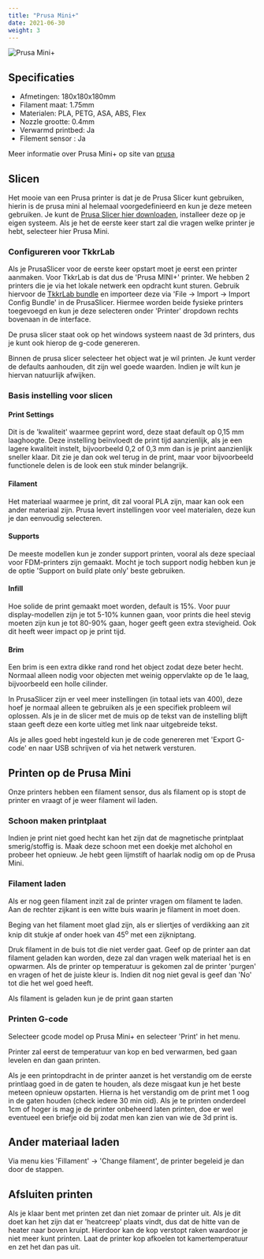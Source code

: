 ```yaml
---
title: "Prusa Mini+"
date: 2021-06-30
weight: 3
---
```


![Prusa Mini+](/images/prusa_mini_tkkrlab.jpg)

## Specificaties

* Afmetingen: 180x180x180mm
* Filament maat: 1.75mm
* Materialen: PLA, PETG, ASA, ABS, Flex
* Nozzle grootte: 0.4mm
* Verwarmd printbed: Ja
* Filement sensor : Ja

 Meer informatie over Prusa Mini+ op site van [prusa](https://www.prusa3d.com/original-prusa-mini/)

## Slicen

Het mooie van een Prusa printer is dat je de Prusa Slicer kunt gebruiken, hierin is de prusa mini al helemaal voorgedefinieerd en kun je deze meteen gebruiken. Je kunt de [Prusa Slicer hier downloaden](https://www.prusa3d.com/prusaslicer/), installeer deze op je eigen systeem. Als je het de eerste keer start zal die vragen welke printer je hebt, selecteer hier Prusa Mini.

### Configureren voor TkkrLab

Als je PrusaSlicer voor de eerste keer opstart moet je eerst een printer aanmaken. Voor TkkrLab is dat dus de 'Prusa MINI+' printer. We hebben 2 printers die je via het lokale netwerk een opdracht kunt sturen. Gebruik hiervoor de [TkkrLab bundle](/files/TkkrLab_PrusaSlicer_config_bundle.ini.zip) en importeer deze via 'File -> Import -> Import Config Bundle' in de PrusaSlicer. Hiermee worden beide fysieke printers toegevoegd en kun je deze selecteren onder 'Printer' dropdown rechts bovenaan in de interface.

De prusa slicer staat ook op het windows systeem naast de 3d printers, dus je kunt ook hierop de g-code genereren.

Binnen de prusa slicer selecteer het object wat je wil printen. Je kunt verder de defaults aanhouden, dit zijn wel goede waarden. Indien je wilt kun je hiervan natuurlijk afwijken.

### Basis instelling voor slicen

#### Print Settings

Dit is de 'kwaliteit' waarmee geprint word, deze staat default op 0,15 mm laaghoogte. Deze instelling beïnvloedt de print tijd aanzienlijk, als je een lagere kwaliteit instelt, bijvoorbeeld 0,2 of 0,3 mm dan is je print aanzienlijk sneller klaar. Dit zie je dan ook wel terug in de print, maar voor bijvoorbeeld functionele delen is de look een stuk minder belangrijk.

#### Filament

Het materiaal waarmee je print, dit zal vooral PLA zijn, maar kan ook een ander materiaal zijn. Prusa levert instellingen voor veel  materialen, deze kun je dan eenvoudig selecteren.

#### Supports

De meeste modellen kun je zonder support printen, vooral als deze speciaal voor FDM-printers zijn gemaakt. Mocht je toch support nodig hebben kun je de optie 'Support on build plate only' beste gebruiken.

#### Infill

Hoe solide de print gemaakt moet worden, default is 15%. Voor puur display-modellen zijn je tot 5-10% kunnen gaan, voor prints die heel stevig moeten zijn kun je tot 80-90% gaan, hoger geeft geen extra stevigheid. Ook dit heeft weer impact op je print tijd.

#### Brim

Een brim is een extra dikke rand rond het object zodat deze beter hecht. Normaal alleen nodig voor objecten met weinig oppervlakte op de 1e laag, bijvoorbeeld een holle cilinder.

In PrusaSlicer zijn er veel meer instellingen (in totaal iets van 400), deze hoef je normaal alleen te gebruiken als je een specifiek probleem wil oplossen. Als je in de slicer met de muis op de tekst van de instelling blijft staan geeft deze een korte uitleg met link naar uitgebreide tekst.

Als je alles goed hebt ingesteld kun je de code genereren met 'Export G-code' en naar USB schrijven of via het netwerk versturen.

## Printen op de Prusa Mini

Onze printers hebben een filament sensor, dus als filament op is stopt de printer en vraagt of je weer filament wil laden. 

### Schoon maken printplaat

Indien je print niet goed hecht kan het zijn dat de magnetische printplaat smerig/stoffig is. Maak deze schoon met een doekje met alchohol en probeer het opnieuw. Je hebt geen lijmstift of haarlak nodig om op de Prusa Mini.

### Filament laden

Als er nog geen filament inzit zal de printer vragen om filament te laden. Aan de rechter zijkant is een witte buis waarin je filament in moet doen.

Beging van het filament moet glad zijn, als er sliertjes of verdikking aan zit knip dit stukje af onder hoek van 45<sup>o</sup> met een zijkniptang.

Druk filament in de buis tot die niet verder gaat. Geef op de printer aan dat filament geladen kan worden, deze zal dan vragen welk materiaal het is en opwarmen. Als de printer op temperatuur is gekomen zal de printer 'purgen' en vragen of het de juiste kleur is. Indien dit nog niet geval is geef dan 'No' tot die het wel goed heeft.

Als filament is geladen kun je de print gaan starten

### Printen G-code

Selecteer gcode model op Prusa Mini+ en selecteer 'Print' in het menu.

Printer zal eerst de temperatuur van kop en bed verwarmen, bed gaan levelen en dan gaan printen.

Als je een printopdracht in de printer aanzet is het verstandig om de eerste printlaag goed in de gaten te houden, als deze misgaat kun je het beste meteen opnieuw opstarten. Hierna is het verstandig om de print met 1 oog in de gaten houden (check iedere 30 min oid). Als je te printen onderdeel 1cm of hoger is mag je de printer onbeheerd laten printen, doe er wel eventueel een briefje oid bij zodat men kan zien van wie de 3d print is.

## Ander materiaal laden

Via menu kies 'Fillament' -> 'Change filament', de printer begeleid je dan door de stappen.

## Afsluiten printen

Als je klaar bent met printen zet dan niet zomaar de printer uit. Als je dit doet kan het zijn dat er 'heatcreep' plaats vindt, dus dat de hitte van de heater naar boven kruipt. Hierdoor kan de kop verstopt raken waardoor je niet meer kunt printen. Laat de printer kop afkoelen tot kamertemperatuur en zet het dan pas uit.
